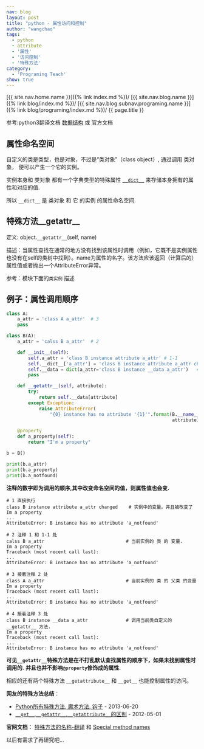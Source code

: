 ```yaml
---
nav: blog
layout: post
title: "python - 属性访问和控制"
author: "wangchao"
tags:
  - python
  - attribute
  - '属性'
  - '访问控制'
  - '特殊方法'
category:
  - 'Programing Teach'
show: true
---
```


[{{ site.nav.home.name }}]({% link index.md %})/
[{{ site.nav.blog.name }}]({% link blog/index.md %})/
[{{ site.nav.blog.subnav.programing.name }}]({% link blog/programing/index.md %})/
{{ page.title }}

参考:python3翻译文档 [数据结构](http://python.usyiyi.cn/translate/python_352/reference/datamodel.html) 或 官方文档 [](https://docs.python.org/3/reference/datamodel.html)

## 属性命名空间

自定义的类是类型，也是对象，不过是“类对象”（class object）, 通过调用 类对象， 便可以产生一个它的实例。

实例本身和 类对象 都有一个字典类型的特殊属性 [`__dict__`](https://docs.python.org/3/library/stdtypes.html#object.__dict__) 来存储本身拥有的属性和对应的值.

所以 `__dict__` 是 类对象 和 它 的实例 的属性命名空间.

## 特殊方法__getattr__

定义: object.`__getattr__`(self, name)

描述：当属性查找在通常的地方没有找到该属性时调用（例如，它既不是实例属性也没有在self的类树中找到）。name为属性的名字。该方法应该返回（计算后的）属性值或者抛出一个AttributeError异常。

参考：模块下面的`类实例` 描述

## 例子：属性调用顺序

```python
class A:
    a_attr = 'class A a_attr'  # 3
    pass

class B(A):
    a_attr = 'calss B a_attr'  # 2

    def __init__(self):
        self.a_attr = 'class B instance attribute a_attr' # 1-1
        self.__dict__['a_attr'] = 'class B instance attribute a_attr changed'    # 1
        self.__data = dict(a_attr='class B instance __data a_attr')   # 4
        pass

    def __getattr__(self, attribute):
        try:
            return self.__data[attribute]
        except Exception:
            raise AttributeError(
                "{0} instance has no attribute '{1}'".format(B.__name__,
                                                             attribute))

    @property
    def a_property(self):
        return "I'm a property"

b = B()

print(b.a_attr)
print(b.a_property)
print(b.a_notfound)
```

**注释的数字即为调用的顺序,其中改变命名空间的值，则属性值也会变.**

```shell
# 1 直接执行
class B instance attribute a_attr changed    # 实例中的变量。并且被改变了
Im a property
...
AttributeError: B instance has no attribute 'a_notfound'

# 2 注释 1 和 1-1 处
calss B a_attr                              # 当前实例的 类 的 变量.
Im a property
Traceback (most recent call last):
...
AttributeError: B instance has no attribute 'a_notfound'

# 3 接着注释 2 处
class A a_attr                              # 当前实例的 类 的 父类 的变量
Im a property
Traceback (most recent call last):
...
AttributeError: B instance has no attribute 'a_notfound'

# 4 接着注释 3 处
class B instance __data a_attr              # 调用当前类自定义的 __getattr__ 方法.
Im a property
Traceback (most recent call last):
...
AttributeError: B instance has no attribute 'a_notfound'
```

**可见`__getattr__`特殊方法是在不打乱默认查找属性的顺序下，如果未找到属性时调用的.**
**并且也并不影响`@property`修饰成的属性.**

相应的还有两个特殊方法 `__getattribute__` 和 `__get__` 也能控制属性的访问。

**网友的特殊方法总结**：

- [Python所有特殊方法, 魔术方法, 钩子](http://blog.sina.com.cn/s/blog_8a18c33d010196ms.html) - 2013-06-20
- [`__get__`,`__getattr__`,`__getattribute__`的区别](http://luozhaoyu.iteye.com/blog/1506426) - 2012-05-01

**官网文档**： [特殊方法的名称-翻译](http://python.usyiyi.cn/documents/python_352/reference/datamodel.html#special-method-names) 和 [Special method names](https://docs.python.org/3/reference/datamodel.html#special-method-names)

以后有需求了再研究吧...
